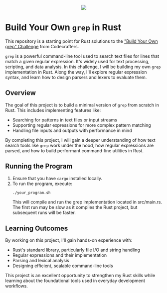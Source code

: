 <p align="center">
<img src = "https://miro.medium.com/v2/resize:fit:1222/format:webp/1*w-_7zxjx3gZgx_rLNVq60A.png">
</p>

# Build Your Own `grep` in Rust

This repository is a starting point for Rust solutions to the ["Build Your Own grep" Challenge](https://app.codecrafters.io/courses/grep/overview) from Codecrafters.

`grep` is a powerful command-line tool used to search text files for lines that match a given regular expression. It's widely used for text processing, scripting, and data analysis. In this challenge, I will be building my own `grep` implementation in Rust. Along the way, I'll explore regular expression syntax, and learn how to design parsers and lexers to evaluate them.

## Overview

The goal of this project is to build a minimal version of `grep` from scratch in Rust. This includes implementing features like:

- Searching for patterns in text files or input streams
- Supporting regular expressions for more complex pattern matching
- Handling file inputs and outputs with performance in mind

By completing this project, I will gain a deeper understanding of how text search tools like `grep` work under the hood, how regular expressions are parsed, and how to build performant command-line utilities in Rust.

## Running the Program

1. Ensure that you have `cargo` installed locally.
2. To run the program, execute:
   ```sh
   ./your_program.sh
   ```
   This will compile and run the grep implementation located in src/main.rs. The first run may be slow as it compiles the Rust project, but subsequent runs will be faster.

## Learning Outcomes

By working on this project, I'll gain hands-on experience with:

- Rust's standard library, particularly file I/O and string handling
- Regular expressions and their implementation
- Parsing and lexical analysis
- Designing efficient, scalable command-line tools

This project is an excellent opportunity to strengthen my Rust skills while learning about the foundational tools used in everyday development workflows.
